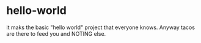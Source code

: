 # hello-world
it maks the basic "hello world" project that everyone knows. Anyway tacos are there to feed you and NOTING else.
